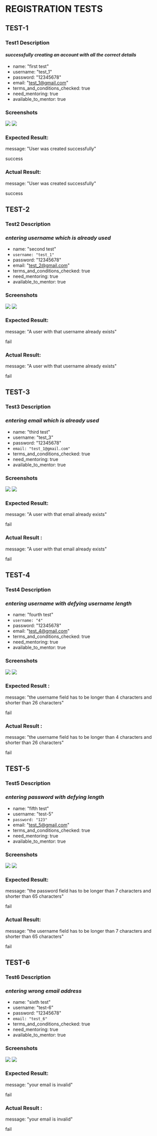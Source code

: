 # REGISTRATION TESTS

<h2>TEST-1</h2>
<h3>Test1 Description</h3>
  
#### *successfully creating an account with all the correct details*
   - name: "first test"  
   - username: "test_1"
   - password: "12345678"
   - email: "test_1@gmail.com"
   - terms_and_conditions_checked: true
   - need_mentoring: true
   - available_to_mentor: true
   
<h3>Screenshots</h3>  
  
<img src="https://user-images.githubusercontent.com/53532851/97424412-b0cbb280-1936-11eb-9ec8-829316ecb1b7.png" />
<img src="https://user-images.githubusercontent.com/53532851/97424743-2b94cd80-1937-11eb-9e18-a39bf2ece4ad.png" />

<h3>Expected Result: </h3> 
    
message: "User was created successfully"
  
success

<h3>Actual Result: </h3> 
  
message: "User was created successfully"
   
success

<h2>TEST-2</h2>
<h3>Test2 Description  </h3>

### *entering username which is already used*
   - name: "second test"  
   - `username: "test_1"`
   - password: "12345678"
   - email: "test_2@gmail.com"
   - terms_and_conditions_checked: true
   - need_mentoring: true
   - available_to_mentor: true

<h3>Screenshots</h3>  

<img src="https://user-images.githubusercontent.com/53532851/97424894-6139b680-1937-11eb-9582-2eb5cc5a02da.png" />
<img src="https://user-images.githubusercontent.com/53532851/97424933-6f87d280-1937-11eb-863d-7a26ca99f4db.png" />
  
<h3>Expected Result: </h3> 

message: "A user with that username already exists"

fail
  
<h3>Actual Result: </h3> 

message: "A user with that username already exists"

fail

<h2>TEST-3</h2>
<h3>Test3 Description </h3>

### *entering email which is already used*
   - name: "third test"  
   - username: "test_3"
   - password: "12345678"
   - `email: "test_1@gmail.com"`
   - terms_and_conditions_checked: true
   - need_mentoring: true
   - available_to_mentor: true

<h3>Screenshots</h3>  

<img src="https://user-images.githubusercontent.com/53532851/97425150-b70e5e80-1937-11eb-9542-293d23954b75.png" />
<img src="https://user-images.githubusercontent.com/53532851/97425197-c7bed480-1937-11eb-9658-c90a8daee23a.png" />
  
<h3>Expected Result: </h3> 

message: "A user with that email already exists"

fail
  
<h3>Actual Result : </h3> 

message: "A user with that email already exists"

fail

<h2>TEST-4</h2>
<h3>Test4 Description  </h3>

### *entering username with defying username length*
   - name: "fourth test"  
   - `username: "4"`
   - password: "12345678"
   - email: "test_4@gmail.com"
   - terms_and_conditions_checked: true
   - need_mentoring: true
   - available_to_mentor: true

<h3>Screenshots</h3>  

<img src="https://user-images.githubusercontent.com/53532851/97425455-27b57b00-1938-11eb-8ad4-7d8913a078a6.png" />
<img src="https://user-images.githubusercontent.com/53532851/97425501-356b0080-1938-11eb-8cfe-a7f3538e1d56.png" />
  
<h3>Expected Result : </h3> 

message: "the username field has to be longer than 4 characters and shorter than 26 characters"

fail
  
<h3>Actual Result : </h3> 

message: "the username field has to be longer than 4 characters and shorter than 26 characters"

fail

<h2>TEST-5</h2>
<h3>Test5 Description  </h3>

### *entering password with defying length*
   - name: "fifth test"  
   - username: "test-5"
   - `password: "123"`
   - email: "test_5@gmail.com"
   - terms_and_conditions_checked: true
   - need_mentoring: true
   - available_to_mentor: true

<h3>Screenshots</h3>  

<img src="https://user-images.githubusercontent.com/53532851/97425690-7236f780-1938-11eb-9314-fe8d31a16f00.png" />
<img src="https://user-images.githubusercontent.com/53532851/97425737-80851380-1938-11eb-8347-cb93b8b71e1d.png" />
  
<h3>Expected Result: </h3> 

message: "the password field has to be longer than 7 characters and shorter than 65 characters"

fail
  
<h3>Actual Result: </h3> 

message: "the username field has to be longer than 7 characters and shorter than 65 characters"

fail

<h2>TEST-6</h2>
<h3>Test6 Description </h3>
  
### *entering wrong email address*
   - name: "sixth test"  
   - username: "test-6"
   - password: "12345678"
   - `email: "test_6"`
   - terms_and_conditions_checked: true
   - need_mentoring: true
   - available_to_mentor: true

<h3>Screenshots</h3>  

<img src="https://user-images.githubusercontent.com/53532851/97426011-e1145080-1938-11eb-808e-e59ef752b226.png" />
<img src="https://user-images.githubusercontent.com/53532851/97426057-ea9db880-1938-11eb-918e-0682d5f6eeef.png" />
  
<h3>Expected Result: </h3> 

message: "your email is invalid"

fail
  
<h3>Actual Result : </h3> 

message: "your email is invalid"

fail
